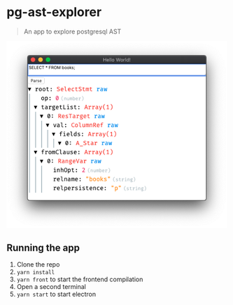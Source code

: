 # pg-ast-explorer

> An app to explore postgresql AST

![screenshot](https://github.com/etienne-dldc/pg-ast-explorer/raw/main/screenshots/screen01.png)

## Running the app

1. Clone the repo
2. `yarn install`
3. `yarn front` to start the frontend compilation
4. Open a second terminal
5. `yarn start` to start electron
